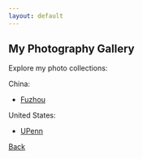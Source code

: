 ```yaml
---
layout: default
---
```


## My Photography Gallery

Explore my photo collections:

China:
- [Fuzhou](/Fuzhou.md)

United States:
- [UPenn](/UPenn.md)

[Back](/index.md)
